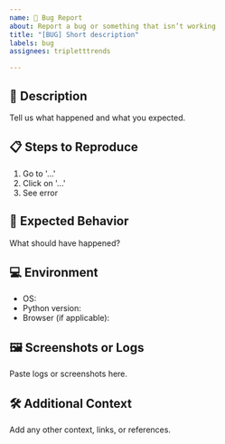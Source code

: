 ```yaml
---
name: 🐛 Bug Report
about: Report a bug or something that isn’t working
title: "[BUG] Short description"
labels: bug
assignees: tripletttrends

---
```


## 🐛 Description

Tell us what happened and what you expected.

## 📋 Steps to Reproduce

1. Go to '...'
2. Click on '...'
3. See error

## 🧠 Expected Behavior

What should have happened?

## 💻 Environment

- OS:
- Python version:
- Browser (if applicable):

## 🖼️ Screenshots or Logs

Paste logs or screenshots here.

## 🛠 Additional Context

Add any other context, links, or references.
